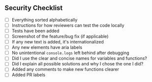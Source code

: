 ## Security Checklist

- [ ] Everything sorted alphabetically
- [ ] Instructions for how reviewers can test the code locally
- [ ] Tests have been added
- [ ] Screenshot of the feature/bug fix (if applicable)
- [ ] If any new text is added, it's internationalized
- [ ] Any new elements have aria labels
- [ ] No unintentional `console.logs` left behind after debugging
- [ ] Did I use the clear and concise names for variables and functions?
- [ ] Did I explain all possible solutions and why I chose the one I did?
- [ ] Added any comments to make new functions clearer
- [ ] Added PR labels
